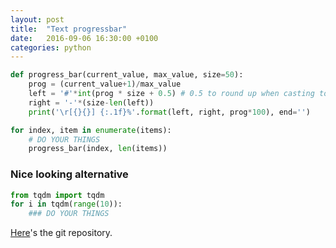 ```yaml
---
layout: post
title:  "Text progressbar"
date:   2016-09-06 16:30:00 +0100
categories: python
---
```


```python
def progress_bar(current_value, max_value, size=50):
    prog = (current_value+1)/max_value
    left = '#'*int(prog * size + 0.5) # 0.5 to round up when casting to int
    right = '-'*(size-len(left))
    print('\r[{}{}] {:.1f}%'.format(left, right, prog*100), end='')
```


```python
for index, item in enumerate(items):
    # DO YOUR THINGS
    progress_bar(index, len(items))
```

### Nice looking alternative

```python
from tqdm import tqdm
for i in tqdm(range(10)):
    ### DO YOUR THINGS
```

[Here](https://github.com/tqdm/tqdm)'s the git repository.
